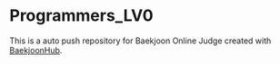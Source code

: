 # Programmers_LV0
This is a auto push repository for Baekjoon Online Judge created with [BaekjoonHub](https://github.com/BaekjoonHub/BaekjoonHub).
